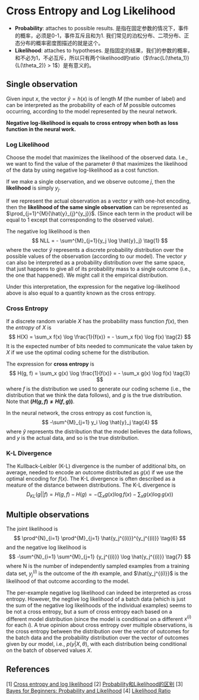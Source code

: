 # Cross Entropy and Log Likelihood

- **Probability**: attaches to possible results. 是指在固定参数的情况下，事件的概率，必须是0-1，事件互斥且和为1. 我们常见的泊松分布、二项分布、正态分布的概率密度图描述的就是这个。
- **Likelihood**: attaches to hypotheses. 是指固定的结果，我们的参数的概率，和不必为1，不必互斥，所以只有两个likelihood的ratio（$\frac{L(\theta_1)}{L(\theta_2)} > 1$）是有意义的。

## Single observation
Given input $x$, the vector $\hat{y}=h(x)$ is of length $M$ (the number of label) and can be interpreted as the probability of each of $M$ possible outcomes occurring, according to the model represented by the neural network.

**Negative log-likelihood is equals to cross entropy when both as loss function in the neural work.**

### Log Likelihood
Choose the model that maximizes the likelihood of the observed data. I.e., we want to find the value of the parameter $\theta$ that maximizes the likelihood of the data by using negative log-likelihood as a cost function.

If we make a single observation, and we observe outcome $j$, then the **likelihood** is simply $y_j$.

If we represent the actual observation as a vector $y$ with one-hot encoding, then the **likelihood of the same single observation** can be represented as $\prod_{j=1}^{M}{\hat{y}_{j}^{y_j}}$. (Since each term in the product will be equal to 1 except that corresponding to the observed value).

The negative log likelihood is then
$$
NLL = - \sum^{M}_{j=1}{y_j \log \hat{y}_j} \tag{1}
$$
where the vector $\hat{y}$ represents a discrete probability distribution over the possible values of the observation (according to our model). The vector $y$ can also be interpreted as a probability distribution over the same space, that just happens to give all of its probability mass to a single outcome (i.e., the one that happened). We might call it the empirical distribution.

Under this interpretation, the expression for the negative log-likelihood above is also equal to a quantity known as the cross entropy.


### Cross Entropy
If a discrete random variable $X$ has the probability mass function $f(x)$, then the *entropy* of $X$ is
$$
H(X) = \sum_x f(x) \log \frac{1}{f(x)} = - \sum_x f(x) \log f(x) \tag{2}
$$
It is the expected number of bits needed to communicate  the value taken by $X$ if we use the optimal coding scheme for the distribution.

The expression for **cross entropy** is
$$
H(g, f) = \sum_x g(x) \log \frac{1}{f(x)} = - \sum_x g(x) \log f(x) \tag{3}
$$
where $f$ is the distribution we used to generate our coding scheme (i.e., the distribution that we think the data follows), and $g$ is the true distribution.
Note that **($H(g, f) \neq H(f, g)$)**.

In the neural network, the cross entropy as cost function is,
$$
-\sum^{M}_{j=1} y_i \log \hat{y}_j
\tag{4}
$$
where $\hat{y}$ represents the distribution that the model believes the data follows, and $y$ is the actual data, and so is the true distribution.


### K-L Divergence
The Kullback-Leibler (K-L) divergence is the number of additional bits, on average, needed to encode an outcome distributed as $g(x)$ if we use the optimal encoding for $f(x)$. The K-L divergence is often described as a meature of the distance between distributions.
The K-L divergence is
$$
D_{KL}(g||f) = H(g, f) - H(g) = -(\sum_x g(x) \log f(x) - \sum_x g(x) \log g(x))
\tag{5}
$$

## Multiple observations
The joint likelihood is
$$
\prod^{N}_{i=1} \prod^{M}_{j=1} \hat{y_j^{(i)}}^{y_j^{(i)}}
\tag{6}
$$
and the negative log likelihood is
$$
-\sum^{N}_{i=1} \sum^{M}_{j=1} {y_j^{(i)}} \log \hat{y_j^{(i)}}
\tag{7}
$$
where N is the number of independently sampled examples from a training data set, $y_j^{(i)}$ is the outcome of the $i$th example, and $\hat{y_j^{(i)}}$ is the likelihood of that outcome according to the model.

The per-example negative log likelihood can indeed be interpreted as cross entropy. However, the negtive log likelihood of a batch data (which is just the sum of the negative log likelihoods of the individual examples) seems to be not a cross entropy, but a sum of cross entropy each based on a different model distribution (since the model is conditional on a different $x^{(i)}$ for each $i$).
A true opinion about cross entropy over multiple observations, is the cross entropy between the distribution over the vector of outcomes for the batch data and the probability distribution over the vector of outcomes given by our model, i.e., $p(y|X,\theta)$, with each distribution being conditional on the batch of observed values $X$.


## References

[1] [Cross entropy and log likelihood](http://www.awebb.info/blog/cross_entropy)
[2] [Probability和Likelihood的区别](https://www.cnblogs.com/leezx/p/9225881.html)
[3] [Bayes for Beginners: Probability and Likelihood](https://www.psychologicalscience.org/observer/bayes-for-beginners-probability-and-likelihood)
[4] [Likelihood Ratio](https://onlinelibrary.wiley.com/doi/pdf/10.1002/0470011815.b2a15073)
